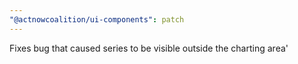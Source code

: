 ```yaml
---
"@actnowcoalition/ui-components": patch
---
```


Fixes bug that caused series to be visible outside the charting area'
